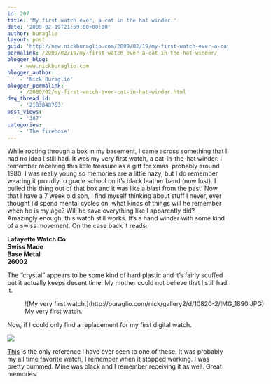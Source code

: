 ```yaml
---
id: 207
title: 'My first watch ever, a cat in the hat winder.'
date: '2009-02-19T21:59:00+00:00'
author: buraglio
layout: post
guid: 'http://new.nickburaglio.com/2009/02/19/my-first-watch-ever-a-cat-in-the-hat-winder/'
permalink: /2009/02/19/my-first-watch-ever-a-cat-in-the-hat-winder/
blogger_blog:
    - www.nickburaglio.com
blogger_author:
    - 'Nick Buraglio'
blogger_permalink:
    - /2009/02/my-first-watch-ever-cat-in-hat-winder.html
dsq_thread_id:
    - '2183848753'
post_views:
    - '387'
categories:
    - 'The firehose'
---
```


While rooting through a box in my basement, I came across something that I had no idea I still had. It was my very first watch, a cat-in-the-hat winder. I remember receiving this little treasure as a gift for xmas, probably around 1980. I was really young so memories are a little hazy, but I do remember wearing it proudly to grade school on it’s black leather band (now lost). I pulled this thing out of that box and it was like a blast from the past. Now that I have a 7 week old son, I find myself thinking about stuff I never, ever thought I’d spend mental cycles on, what kinds of things will he remember when he is my age? Will he save everything like I apparently did?   
Amazingly enough, this watch still works. It’s a hand winder with some kind of a swiss movement. On the case back it reads:

**Lafayette Watch Co  
Swiss Made  
Base Metal  
26002**

The “crystal” appears to be some kind of hard plastic and it’s fairly scuffed but it actually keeps decent time. My mother could not believe that I still had it.

<figure class="wp-caption alignnone" style="width: 640px">![My very first watch.](http://buraglio.com/nick/gallery2/d/10820-2/IMG_1890.JPG)<figcaption class="wp-caption-text">My very first watch.</figcaption></figure>

Now, if I could only find a replacement for my first digital watch.

![](http://www.chronophile.com/index_files/page0_blog_entry40-dsc02498.jpg)

[This](http://www.chronophile.com/index_files/Armitron-Digital-Sun-and-Moon.php) is the only reference I have ever seen to one of these. It was probably my all time favorite watch, I remember when it stopped working. I was pretty bummed. Mine was black and I remember receiving it as well. Great memories.